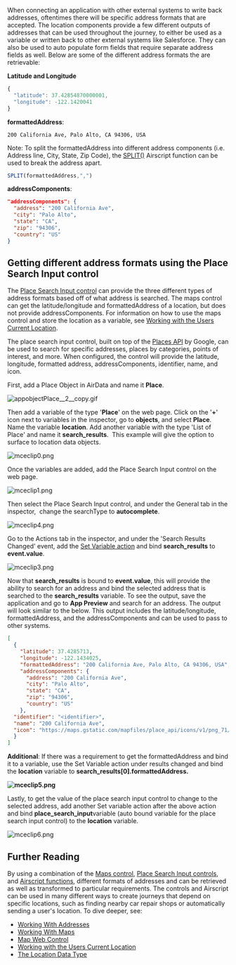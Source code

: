 When connecting an application with other external systems to write back addresses, oftentimes there will be specific address formats that are accepted. The location components provide a few different outputs of addresses that can be used throughout the journey, to either be used as a variable or written back to other external systems like Salesforce. They can also be used to auto populate form fields that require separate address fields as well. Below are some of the different address formats the are retrievable:


**Latitude and Longitude**



```javascript Airscript
{   
  "latitude": 37.42854870000001,   
  "longitude": -122.1420041   
}
```

**formattedAddress**:



```
200 California Ave, Palo Alto, CA 94306, USA
```

Note: To split the formattedAddress into different address components (i.e. Address line, City, State, Zip Code), the [SPLIT()](https://support.airkit.com/reference/split) Airscript function can be used to break the address apart. 



```javascript Airscript
SPLIT(formattedAddress,",")
```

**addressComponents**:



```json Airscript
"addressComponents": {   
  "address": "200 California Ave",   
  "city": "Palo Alto",   
  "state": "CA",   
  "zip": "94306",   
  "country": "US"   
}
```

Getting different address formats using the Place Search Input control
----------------------------------------------------------------------


The [Place Search Input control](https://support.airkit.com/reference/place-search-input-web-control) can provide the three different types of address formats based off of what address is searched. The maps control can get the latitude/longitude and formattedAddress of a location, but does not provide addressComponents. For information on how to use the maps control and store the location as a variable, see [Working with the Users Current Location](https://support.airkit.com/docs/working-with-the-users-current-location). 


The place search input control, built on top of the [Places API](https://developers.google.com/maps/documentation/places/web-service/search) by Google, can be used to search for specific addresses, places by categories, points of interest, and more. When configured, the control will provide the latitude, longitude, formatted address, addressComponents, identifier, name, and icon.


First, add a Place Object in AirData and name it **Place**.  


![appobjectPlace__2__copy.gif](https://a01-support.airkit.com/working-with-different-address-formats/appobjectPlace%20(2)%20copy.gif)


Then add a variable of the type '**Place**' on the web page. Click on the '**+**' icon next to variables in the inspector, go to **objects**, and select **Place**. Name the variable **location**. Add another variable with the type 'List of Place' and name it **search_results**.  This example will give the option to surface to location data objects.


![mceclip0.png](https://a01-support.airkit.com/working-with-different-address-formats/mceclip0.png)


Once the variables are added, add the Place Search Input control on the web page. 


![mceclip1.png](https://a01-support.airkit.com/working-with-different-address-formats/mceclip1.png)


Then select the Place Search Input control, and under the General tab in the inspector,  change the searchType to **autocomplete**. 


![mceclip4.png](https://a01-support.airkit.com/working-with-different-address-formats/mceclip4.png)


Go to the Actions tab in the inspector, and under the 'Search Results Changed' event, add the [Set Variable action](https://support.airkit.com/reference/the-set-variable-action) and bind **search_results** to **event.value**. 


![mceclip3.png](https://a01-support.airkit.com/working-with-different-address-formats/mceclip3.png)


Now that **search_results** is bound to **event.value**, this will provide the ability to search for an address and bind the selected address that is searched to the **search_results** variable. To see the output, save the application and go to **App Preview** and search for an address. The output will look similar to the below. This output includes the latitude/longitude, formattedAddress, and the addressComponents and can be used to pass to other systems. 



```json Airscript
[  
  {  
    "latitude": 37.4285713,  
    "longitude": -122.1434025,  
    "formattedAddress": "200 California Ave, Palo Alto, CA 94306, USA",  
    "addressComponents": {  
      "address": "200 California Ave",  
      "city": "Palo Alto",  
      "state": "CA",  
      "zip": "94306",  
      "country": "US"  
    },  
  "identifier": "<identifier>",  
  "name": "200 California Ave",  
  "icon": "https://maps.gstatic.com/mapfiles/place_api/icons/v1/png_71/geocode-71.png"  
  }  
] 
```

**Additional**: If there was a requirement to get the formattedAddress and bind it to a variable, use the Set Variable action under results changed and bind the **location** variable to **search_results[0].formattedAddress.**


**![mceclip5.png](./assets_v1714/working-with-the-users-current-location-v1714-0.png)**


Lastly, to get the value of the place search input control to change to the selected address, add another Set variable action after the above action and bind **place_search_input**variable (auto bound variable for the place search input control) to the **location** variable. 


![mceclip6.png](./assets_v1714/working-with-the-users-current-location-v1714-1.png)


Further Reading
---------------


By using a combination of the [Maps control](https://support.airkit.com/reference/map-web-control), [Place Search Input controls](https://support.airkit.com/reference/place-search-input-web-control), and [Airscript functions](https://support.airkit.com/docs/airscript-quick-start), different formats of addresses and can be retrieved as well as transformed to particular requirements. The controls and Airscript can be used in many different ways to create journeys that depend on specific locations, such as finding nearby car repair shops or automatically sending a user's location. To dive deeper, see:


* [Working With Addresses](https://support.airkit.com/docs/working-with-addresses)
* [Working With Maps](https://support.airkit.com/docs/working-with-maps)
* [Map Web Control](https://support.airkit.com/reference/map-web-control)
* [Working with the Users Current Location](https://support.airkit.com/docs/working-with-the-users-current-location)
* [The Location Data Type](https://support.airkit.com/reference/the-location-data-type)